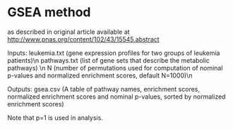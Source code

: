 # GSEA method 
as described in original article available at http://www.pnas.org/content/102/43/15545.abstract

Inputs: leukemia.txt (gene expression profiles for two groups of leukemia patients)\n
         pathways.txt (list of gene sets that describe the metabolic pathways) \n
         N (number of permutations used for computation of nominal p-values and normalized enrichment scores, default N=1000)\n

Outputs: gsea.csv (A table of pathway names, enrichment scores, normalized enrichment scores and nominal p-values, sorted by normalized enrichment scores)
 
 Note that p=1 is used in analysis.  
